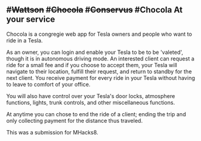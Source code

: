 #<strike>Wattson</strike>
#<strike>Chocola</strike>
#<strike>Conservus</strike>
#Chocola
At your service
-----

Chocola is a congregie web app for Tesla owners and people who want to ride in a Tesla.

As an owner, you can login and enable your Tesla to be to be 'valeted', though it is in autonomous driving mode. An interested client can request a ride for a small fee and if you choose to accept them, your Tesla will navigate to their location, fulfill their request, and return to standby for the next client. You receive payment for every ride in your Tesla without having to leave to comfort of your office.

You will also have control over your Tesla's door locks, atmosphere functions, lights, trunk controls, and other miscellaneous functions.

At anytime you can chose to end the ride of a client; ending the trip and only collecting payment for the distance thus traveled.

This was a submission for MHacks8.

